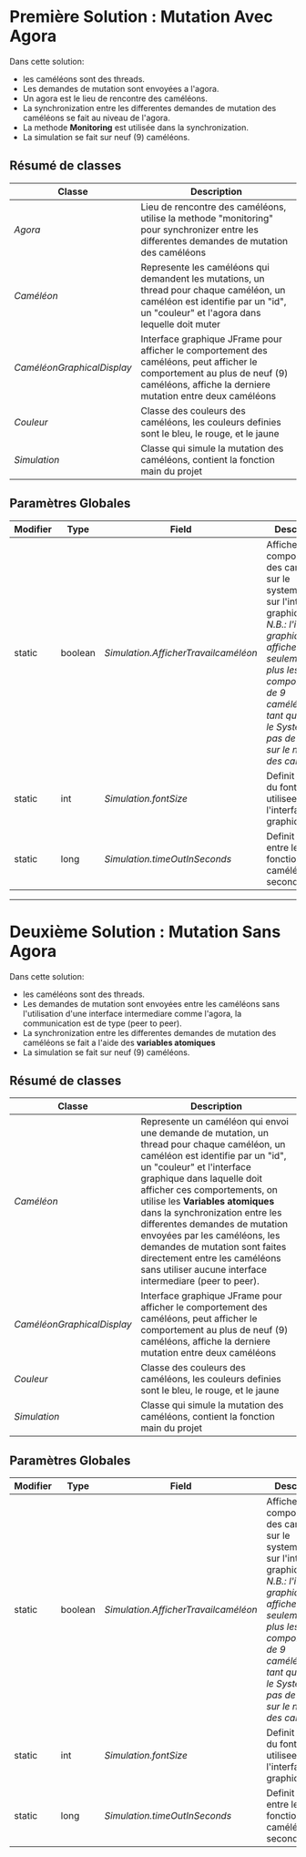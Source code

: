 # Première Solution : Mutation Avec Agora
  Dans cette solution:
  - les caméléons sont des threads.
  - Les demandes de mutation sont envoyées a l'agora. 
  - Un agora est le lieu de rencontre des caméléons.
  - La synchronization entre les differentes demandes de mutation des caméléons se fait au niveau de l'agora.
  - La methode **Monitoring** est utilisée dans la synchronization.
  - La simulation se fait sur neuf (9) caméléons.

## Résumé de classes 

Classe 	|Description
---     |---
*Agora* 	|Lieu de rencontre des caméléons, utilise la methode "monitoring" pour synchronizer entre les differentes demandes de mutation des caméléons
*Caméléon*|Represente les caméléons qui demandent les mutations, un thread pour chaque caméléon, un caméléon est identifie par un "id", un "couleur" et l'agora dans lequelle doit muter
*CaméléonGraphicalDisplay*|Interface graphique JFrame pour afficher le comportement des caméléons, peut afficher le comportement au plus de neuf (9) caméléons, affiche la derniere mutation entre deux caméléons
*Couleur*|Classe des couleurs des caméléons, les couleurs definies sont le bleu, le rouge, et le jaune
*Simulation*|Classe qui simule la mutation des caméléons, contient la fonction main du projet


## Paramètres Globales 
Modifier|Type|Field|Description
---     |--- |---  |---
static|boolean 	 |*Simulation.AfficherTravailcaméléon*|Affiche le comportement des caméléons sur le system.out et sur l'interface graphique, *N.B.: l'interface graphique peut afficher seulement au plus les comportements de 9 caméléons, en tant que pour le System.out, pas de limite sur le nombre des caméléons*
static|int 	     |*Simulation.fontSize*|Definit la taille du fonte utilisee sur l'interface graphique
static|long 	   |*Simulation.timeOutInSeconds*|Definit le retard entre les fonctions d'un caméléon (en secondes)

----

# Deuxième Solution : Mutation Sans Agora
  Dans cette solution:
  - les caméléons sont des threads.
  - Les demandes de mutation sont envoyées entre les caméléons sans l'utilisation d'une interface intermediare comme l'agora, la communication est de type (peer to peer).
  - La synchronization entre les differentes demandes de mutation des caméléons se fait a l'aide des **variables atomiques** 
  - La simulation se fait sur neuf (9) caméléons.

## Résumé de classes 

Classe 	|Description
---     |---
*Caméléon*|Represente un caméléon qui envoi une demande de mutation, un thread pour chaque caméléon, un caméléon est identifie par un "id", un "couleur" et l'interface graphique dans laquelle doit afficher ces comportements, on utilise les **Variables atomiques** dans la synchronization entre les differentes demandes de mutation envoyées par les caméléons, les demandes de mutation sont faites directement entre les caméléons sans utiliser aucune interface intermediare (peer to peer).
*CaméléonGraphicalDisplay*|Interface graphique JFrame pour afficher le comportement des caméléons, peut afficher le comportement au plus de neuf (9) caméléons, affiche la derniere mutation entre deux caméléons
*Couleur*|Classe des couleurs des caméléons, les couleurs definies sont le bleu, le rouge, et le jaune
*Simulation*|Classe qui simule la mutation des caméléons, contient la fonction main du projet


## Paramètres Globales 
Modifier|Type|Field|Description
---     |--- |---  |---
static|boolean 	 |*Simulation.AfficherTravailcaméléon*|Affiche le comportement des caméléons sur le system.out et sur l'interface graphique, *N.B.: l'interface graphique peut afficher seulement au plus les comportements de 9 caméléons, en tant que pour le System.out, pas de limite sur le nombre des caméléons*
static|int 	     |*Simulation.fontSize*|Definit la taille du fonte utilisee sur l'interface graphique
static|long 	   |*Simulation.timeOutInSeconds*|Definit le retard entre les fonctions d'un caméléon (en secondes)
